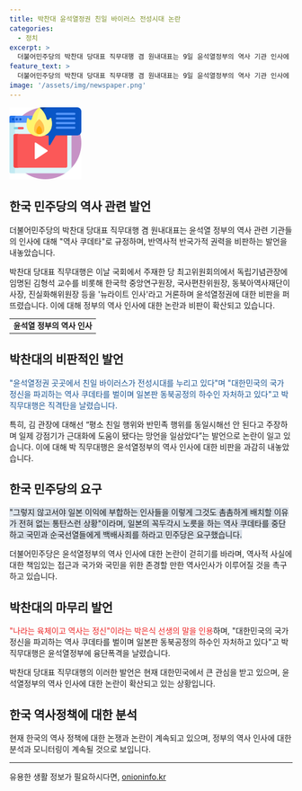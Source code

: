 ```yaml
---
title: 박찬대 윤석열정권 친일 바이러스 전성시대 논란
categories:
  - 정치
excerpt: >
  더불어민주당의 박찬대 당대표 직무대행 겸 원내대표는 9일 윤석열정부의 역사 기관 인사에 대해 역사 쿠데타로 비난했다. 박 대표는 해당 인사들을 뉴라이트 인사로 지칭하며, 윤석열 정부를 향해 친일 바이러스가 전성시대를 누리고 있다고 주장했다. 또한, 박 대표는 국가 정신을 파괴하는 역사 쿠데타를 비판하고, 윤석열정부에 대한 강력한 비난과 국민과 순국선열들에게 사죄를 요구했다.
feature_text: >
  더불어민주당의 박찬대 당대표 직무대행 겸 원내대표는 9일 윤석열정부의 역사 기관 인사에 대해 역사 쿠데타로 비난했다. 박 대표는 해당 인사들을 뉴라이트 인사로 지칭하며, 윤석열 정부를 향해 친일 바이러스가 전성시대를 누리고 있다고 주장했다. 또한, 박 대표는 국가 정신을 파괴하는 역사 쿠데타를 비판하고, 윤석열정부에 대한 강력한 비난과 국민과 순국선열들에게 사죄를 요구했다.
image: '/assets/img/newspaper.png'
---
```


<p><img src="/assets/img/news.png" alt="rentncar 속보" /></p>

<h2 data-ke-size="size26">한국 민주당의 역사 관련 발언</h2>

<p>더불어민주당의 박찬대 당대표 직무대행 겸 원내대표는 윤석열 정부의 역사 관련 기관들의 인사에 대해 "역사 쿠데타"로 규정하며, 반역사적 반국가적 권력을 비판하는 발언을 내놓았습니다.</p>

<p data-ke-size="size16">박찬대 당대표 직무대행은 이날 국회에서 주재한 당 최고위원회의에서 독립기념관장에 임명된 김형석 교수를 비롯해 한국학 중앙연구원장, 국사편찬위원장, 동북아역사재단이사장, 진실화해위원장 등을 '뉴라이트 인사'라고 거론하며 윤석열정권에 대한 비판을 퍼뜨렸습니다. 이에 대해 정부의 역사 인사에 대한 논란과 비판이 확산되고 있습니다.</p> 

<table>
  <tr>
    <td style="text-align: center; height: 17px;"><b>윤석열 정부의 역사 인사</b></td>
  </tr>
</table>

<h2 data-ke-size="size26">박찬대의 비판적인 발언</h2>

<p><span style="color: #1a5490;">"윤석열정권 곳곳에서 친일 바이러스가 전성시대를 누리고 있다"며 "대한민국의 국가 정신을 파괴하는 역사 쿠데타를 벌이며 일본판 동북공정의 하수인 자처하고 있다"고 박 직무대행은 직격탄을 날렸습니다.</span> </p>

<p data-ke-size="size16">특히, 김 관장에 대해선 “평소 친일 행위와 반민족 행위를 동일시해선 안 된다고 주장하며 일제 강점기가 근대화에 도움이 됐다는 망언을 일삼았다”는 발언으로 논란이 일고 있습니다. 이에 대해 박 직무대행은 윤석열정부의 역사 인사에 대한 비판을 과감히 내놓았습니다.</p>

<h2 data-ke-size="size26">한국 민주당의 요구</h2>

<p><span style="background-color: #21538527;">"그렇지 않고서야 일본 이익에 부합하는 인사들을 이렇게 그것도 촘촘하게 배치할 이유가 전혀 없는 통탄스런 상황"이라며, 일본의 꼭두각시 노릇을 하는 역사 쿠데타를 중단하고 국민과 순국선열들에게 백배사죄를 하라고 민주당은 요구했습니다. </span></p>

<p data-ke-size="size16">더불어민주당은 윤석열정부의 역사 인사에 대한 논란이 걷히기를 바라며, 역사적 사실에 대한 책임있는 접근과 국가와 국민을 위한 존경할 만한 역사인사가 이루어질 것을 촉구하고 있습니다.</p>

<h2 data-ke-size="size26">박찬대의 마무리 발언</h2>

<p><span style="color: #ee2323;">"나라는 육체이고 역사는 정신"이라는 박은식 선생의 말을 인용</span>하며, "대한민국의 국가 정신을 파괴하는 역사 쿠데타를 벌이며 일본판 동북공정의 하수인 자처하고 있다"고 박 직무대행은 윤석열정부에 융단폭격을 날렸습니다.</p>

<p data-ke-size="size16">박찬대 당대표 직무대행의 이러한 발언은 현재 대한민국에서 큰 관심을 받고 있으며, 윤석열정부의 역사 인사에 대한 논란이 확산되고 있는 상황입니다. </p>

<h2 data-ke-size="size26">한국 역사정책에 대한 분석</h2>

<p data-ke-size="size16">현재 한국의 역사 정책에 대한 논쟁과 논란이 계속되고 있으며, 정부의 역사 인사에 대한 분석과 모니터링이 계속될 것으로 보입니다. </p>

<hr>

<p data-ke-size="size16"></p>
유용한 생활 정보가 필요하시다면, <a href="https://onioninfo.kr" rel="dofollow">onioninfo.kr</a>


